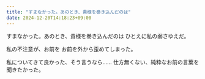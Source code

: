 ```yaml
---
title: "すまなかった。あのとき、貴様を巻き込んだのは"
date: 2024-12-20T14:18:23+09:00
---
```

すまなかった。あのとき、貴様を巻き込んだのは
ひとえに私の弱さゆえだ。

私の不注意が、お前を
お前を外から歪めてしまった。

私についてきて良かった、そう言うなら……
仕方無くない、純粋なお前の言葉を聞きたかった。
